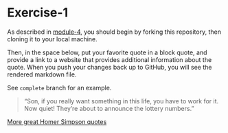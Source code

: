 # Exercise-1

As described in [module-4](https://github.com/INFO-201/m4-git-intro), you should begin by forking this repository, then cloning it to your local machine.

Then, in the space below, put your favorite quote in a block quote, and provide a link to a website that provides additional information about the quote. When you push your changes back up to GitHub, you will see the rendered markdown file.

See `complete` branch for an example.

>“Son, if you really want something in this life, you have to work for it. Now quiet! They’re about to announce the lottery numbers.”

[More great Homer Simpson quotes](http://wallstreetinsanity.com/25-homer-simpson-quotes-you-should-never-follow-if-you-want-to-succeed-in-business/)